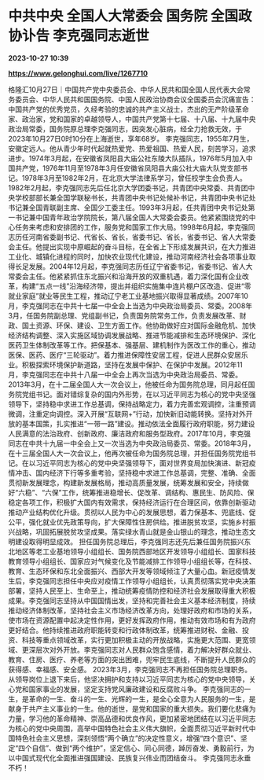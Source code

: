 # 中共中央 全国人大常委会 国务院 全国政协讣告 李克强同志逝世

**2023-10-27 10:39**

**https://www.gelonghui.com/live/1267710**

格隆汇10月27日｜中国共产党中央委员会、中华人民共和国全国人民代表大会常务委员会、中华人民共和国国务院、中国人民政治协商会议全国委员会沉痛宣告：中国共产党的优秀党员，久经考验的忠诚的共产主义战士，杰出的无产阶级革命家、政治家，党和国家的卓越领导人，中国共产党第十七届、十八届、十九届中央政治局常委，国务院原总理李克强同志，因突发心脏病，经全力抢救无效，于2023年10月27日0时10分在上海逝世，享年68岁。 李克强同志，1955年7月生，安徽定远人。他从青少年时代起就热爱党、热爱祖国、热爱人民，刻苦学习，追求进步。1974年3月起，在安徽省凤阳县大庙公社东陵大队插队，1976年5月加入中国共产党，1976年11月至1978年3月任安徽省凤阳县大庙公社大庙大队党支部书记。1978年3月至1982年2月，在北京大学法律系学习，曾任校学生会负责人。1982年2月起，李克强同志先后任北京大学团委书记，共青团中央常委、共青团中央学校部部长兼全国学联秘书长，共青团中央书记处候补书记，共青团中央书记处书记兼全国青联副主席、全国少工委主任。1993年3月起，任共青团中央书记处第一书记兼中国青年政治学院院长，第八届全国人大常委会委员。他紧紧围绕党的中心任务来考虑和安排团的工作，服务党和国家工作大局。1998年6月起，李克强同志历任河南省委副书记、代省长、省长，省委书记、省长，省委书记、省人大常委会主任。他提出实现中原崛起的奋斗目标，在全省上下形成发展共识，在大力推进工业化、城镇化进程的同时，加快农业现代化建设，推动河南经济社会各项事业取得长足发展。2004年12月起，李克强同志历任辽宁省委书记，省委书记、省人大常委会主任。他紧紧抓住东北振兴和沿海开放的双重机遇，着力深化国有企业改革，构建“五点一线”沿海经济带，提出并组织实施集中连片棚户区改造、促进“零就业家庭”就业等民生工程，推动辽宁老工业基地振兴取得显著成绩。2007年10月，李克强同志在中共十七届一中全会上当选为中央政治局委员、常委。2008年3月，任国务院副总理、党组副书记，负责国务院常务工作，负责发展改革、财政、国土资源、环保、建设、卫生方面工作。他协助做好应对国际金融危机、加快经济结构调整、深入实施区域协调发展战略、推进节能减排和生态环境保护、深化医药卫生体制改革等工作。把保基本、强基层、建机制作为医改工作的重心，推动医保、医药、医疗“三轮驱动”。着力推进保障性安居工程，促进人民群众安居乐业。积极探索环境保护新道路，坚持在发展中保护、在保护中发展。2012年11月，李克强同志在中共十八届一中全会上再次当选为中央政治局委员、常委。2013年3月，在十二届全国人大一次会议上，他被任命为国务院总理，同月起任国务院党组书记。面对错综复杂的国内外形势，在以习近平同志为核心的党中央坚强领导下，坚持稳中求进工作总基调，保持战略定力，着力完善宏观调控，注重预调微调，注重定向调控。深入开展“互联网+”行动，加快新旧动能转换。坚持对外开放的基本国策，扎实推进“一带一路”建设。推动依法全面履行政府职能，努力建设人民满意的法治政府、创新政府、廉洁政府和服务型政府。2017年10月，李克强同志在中共十九届一中全会上又一次当选为中央政治局委员、常委。2018年3月，在十三届全国人大一次会议上，他再次被任命为国务院总理，并担任国务院党组书记。在以习近平同志为核心的党中央坚强领导下，面对世界变局加快演进、新冠疫情冲击、国内经济下行等多重考验，坚持稳中求进工作总基调，完整、准确、全面贯彻新发展理念，构建新发展格局，推动高质量发展，统筹发展和安全，持续做好“六稳”、“六保”工作，统筹推进稳增长、促改革、调结构、惠民生、防风险、保稳定各项工作，积极扩大国内有效需求，保持经济运行在合理区间，依靠创新驱动推动产业结构优化升级。贯彻以人民为中心的发展思想，着力保基本、兜底线、促公平，强化就业优先政策导向，扩大保障性住房供给。推进脱贫攻坚，实施乡村振兴战略，巩固拓展脱贫攻坚成果。落实绿水青山就是金山银山的理念，推动生态文明建设取得明显成效。 担任国务院总理后，李克强同志还先后兼任国务院振兴东北地区等老工业基地领导小组组长、国务院西部地区开发领导小组组长、国家科技教育领导小组组长、国家应对气候变化及节能减排工作领导小组组长等，在科技、教育、生态环保和东北全面振兴、西部大开发等领域倾注了大量心血。新冠疫情发生后，李克强同志担任中央应对疫情工作领导小组组长，认真贯彻落实党中央决策部署，坚持人民至上、生命至上，推动统筹疫情防控和经济社会发展取得重大积极成果。李克强同志坚持从中国国情出发，坚持和完善社会主义基本经济制度，持续推动经济体制改革，坚持社会主义市场经济改革方向，处理好政府和市场的关系，使市场在资源配置中起决定性作用，更好发挥政府作用，推动有效市场和有为政府更好结合。他持续推进政府职能转变和行政体制改革，统筹推进财税、金融、投资、科技等重点领域改革，实行更加积极主动的开放战略，实施更大范围、更宽领域、更深层次对外开放。李克强同志对人民群众饱含感情，着力解决好群众就业、教育、住房、医疗、养老等方面的突出困难，兜牢民生底线，不断提升人民群众的获得感、幸福感、安全感。 2023年3月，李克强同志不再担任国务院总理职务。从领导岗位上退下来后，他坚决拥护和支持以习近平同志为核心的党中央领导，关心党和国家事业的发展，坚定支持党风廉政建设和反腐败斗争。 李克强同志的一生，是革命的一生、奋斗的一生、光辉的一生，是全心全意为人民服务的一生，是献身于共产主义事业的一生。他的逝世，是党和国家的重大损失。我们要化悲痛为力量，学习他的革命精神、崇高品德和优良作风，更加紧密地团结在以习近平同志为核心的党中央周围，高举中国特色社会主义伟大旗帜，全面贯彻习近平新时代中国特色社会主义思想，深刻领悟“两个确立”的决定性意义，增强“四个意识”、坚定“四个自信”、做到“两个维护”，坚定信心、同心同德，踔厉奋发、勇毅前行，为以中国式现代化全面推进强国建设、民族复兴伟业而团结奋斗。 李克强同志永垂不朽！